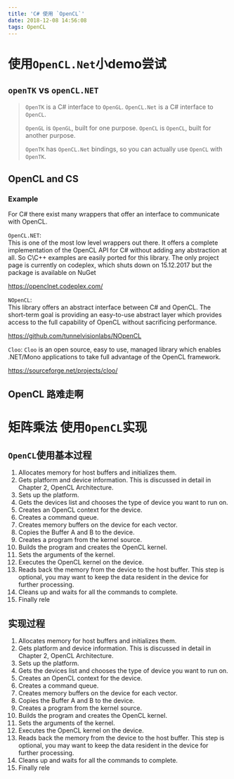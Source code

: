 ```yaml
---
title: 'C# 使用 `OpenCL`'
date: 2018-12-08 14:56:08
tags: OpenCL
---
```


# 使用`OpenCL.Net`小demo尝试

## `openTK` vs `openCL.NET`

>`OpenTK` is a C# interface to `OpenGL`. `OpenCL.Net` is a C# interface to `OpenCL`.
>
>`OpenGL` is `OpenGL`, built for one purpose. `OpenCL` is `OpenCL`, built for another purpose.
>
>`OpenTK` has `OpenCL.Net` bindings, so you can actually use `OpenCL` with `OpenTK`.

## OpenCL and CS

### Example

For C# there exist many wrappers that offer an interface to communicate with OpenCL.

`OpenCL.NET`:  
This is one of the most low level wrappers out there. It offers a complete implementation of the OpenCL API for C# without adding any abstraction at all. So C\C++ examples are easily ported for this library. The only project page is currently on codeplex, which shuts down on 15.12.2017 but the package is available on NuGet

<https://openclnet.codeplex.com/>

`NOpenCL`:  
This library offers an abstract interface between C# and OpenCL.
The short-term goal is providing an easy-to-use abstract layer which provides access to the full capability of OpenCL without sacrificing performance.

<https://github.com/tunnelvisionlabs/NOpenCL>

`Cloo`:
`Cloo` is an open source, easy to use, managed library which enables .NET/Mono applications to take full advantage of the OpenCL framework.

<https://sourceforge.net/projects/cloo/>

## OpenCL 路难走啊

# 矩阵乘法 使用`OpenCL`实现

## `OpenCL`使用基本过程

1. Allocates memory for host buffers and initializes them.
2. Gets platform and device information. This is discussed in detail in Chapter 2, OpenCL Architecture.
3. Sets up the platform.
4. Gets the devices list and chooses the type of device you want to run on.
5. Creates an OpenCL context for the device.
6. Creates a command queue.
7. Creates memory buffers on the device for each vector.
8. Copies the Buffer A and B to the device.
9. Creates a program from the kernel source.
10. Builds the program and creates the OpenCL kernel.
11. Sets the arguments of the kernel.
12. Executes the OpenCL kernel on the device.
13. Reads back the memory from the device to the host buffer. This step is optional, you may want to keep the data resident in the device for further processing.
14. Cleans up and waits for all the commands to complete.
15. Finally rele

## 实现过程

1. Allocates memory for host buffers and initializes them.
2. Gets platform and device information. This is discussed in detail in Chapter 2, OpenCL Architecture.
3. Sets up the platform.
4. Gets the devices list and chooses the type of device you want to run on.
5. Creates an OpenCL context for the device.
6. Creates a command queue.
7. Creates memory buffers on the device for each vector.
8. Copies the Buffer A and B to the device.
9. Creates a program from the kernel source.
10. Builds the program and creates the OpenCL kernel.
11. Sets the arguments of the kernel.
12. Executes the OpenCL kernel on the device.
13. Reads back the memory from the device to the host buffer. This step is optional, you may want to keep the data resident in the device for further processing.
14. Cleans up and waits for all the commands to complete.
15. Finally rele